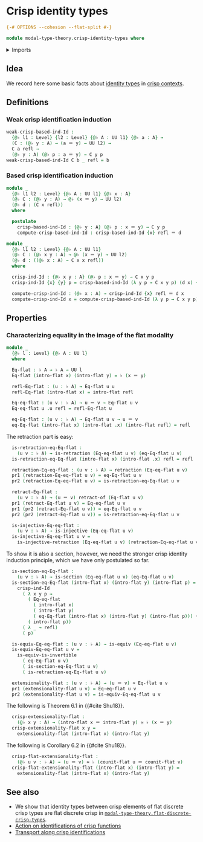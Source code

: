 # Crisp identity types

```agda
{-# OPTIONS --cohesion --flat-split #-}

module modal-type-theory.crisp-identity-types where
```

<details><summary>Imports</summary>

```agda
open import foundation.dependent-pair-types
open import foundation.equivalences
open import foundation.identity-types
open import foundation.injective-maps
open import foundation.retractions
open import foundation.retracts-of-types
open import foundation.sections
open import foundation.universe-levels

open import modal-type-theory.flat-modality
```

</details>

## Idea

We record here some basic facts about
[identity types](foundation-core.identity-types.md) in
[crisp contexts](modal-type-theory.crisp-types.md).

## Definitions

### Weak crisp identification induction

```agda
weak-crisp-based-ind-Id :
  {@♭ l1 : Level} {l2 : Level} {@♭ A : UU l1} {@♭ a : A} →
  (C : (@♭ y : A) → (a ＝ y) → UU l2) →
  C a refl →
  (@♭ y : A) (@♭ p : a ＝ y) → C y p
weak-crisp-based-ind-Id C b _ refl = b
```

### Based crisp identification induction

<!-- TODO: this is how the principle is stated in Shu15. It can be proved with `pointwise-sharp` (except for any cohesive universe level) -->

```agda
module _
  {@♭ l1 l2 : Level} {@♭ A : UU l1} {@♭ x : A}
  (@♭ C : (@♭ y : A) → @♭ (x ＝ y) → UU l2)
  (@♭ d : (C x refl))
  where

  postulate
    crisp-based-ind-Id : {@♭ y : A} (@♭ p : x ＝ y) → C y p
    compute-crisp-based-ind-Id : crisp-based-ind-Id {x} refl ＝ d
```

```agda
module _
  {@♭ l1 l2 : Level} {@♭ A : UU l1}
  (@♭ C : (@♭ x y : A) → @♭ (x ＝ y) → UU l2)
  (@♭ d : ((@♭ x : A) → C x x refl))
  where

  crisp-ind-Id : {@♭ x y : A} (@♭ p : x ＝ y) → C x y p
  crisp-ind-Id {x} {y} p = crisp-based-ind-Id (λ y p → C x y p) (d x) {y} p

  compute-crisp-ind-Id : (@♭ x : A) → crisp-ind-Id {x} refl ＝ d x
  compute-crisp-ind-Id x = compute-crisp-based-ind-Id (λ y p → C x y p) (d x)
```

## Properties

### Characterizing equality in the image of the flat modality

```agda
module _
  {@♭ l : Level} {@♭ A : UU l}
  where

  Eq-flat : ♭ A → ♭ A → UU l
  Eq-flat (intro-flat x) (intro-flat y) = ♭ (x ＝ y)

  refl-Eq-flat : (u : ♭ A) → Eq-flat u u
  refl-Eq-flat (intro-flat x) = intro-flat refl

  Eq-eq-flat : (u v : ♭ A) → u ＝ v → Eq-flat u v
  Eq-eq-flat u .u refl = refl-Eq-flat u

  eq-Eq-flat : (u v : ♭ A) → Eq-flat u v → u ＝ v
  eq-Eq-flat (intro-flat x) (intro-flat .x) (intro-flat refl) = refl
```

The retraction part is easy:

```agda
  is-retraction-eq-Eq-flat :
    (u v : ♭ A) → is-retraction (Eq-eq-flat u v) (eq-Eq-flat u v)
  is-retraction-eq-Eq-flat (intro-flat x) (intro-flat .x) refl = refl

  retraction-Eq-eq-flat : (u v : ♭ A) → retraction (Eq-eq-flat u v)
  pr1 (retraction-Eq-eq-flat u v) = eq-Eq-flat u v
  pr2 (retraction-Eq-eq-flat u v) = is-retraction-eq-Eq-flat u v

  retract-Eq-flat :
    (u v : ♭ A) → (u ＝ v) retract-of (Eq-flat u v)
  pr1 (retract-Eq-flat u v) = Eq-eq-flat u v
  pr1 (pr2 (retract-Eq-flat u v)) = eq-Eq-flat u v
  pr2 (pr2 (retract-Eq-flat u v)) = is-retraction-eq-Eq-flat u v

  is-injective-Eq-eq-flat :
    (u v : ♭ A) → is-injective (Eq-eq-flat u v)
  is-injective-Eq-eq-flat u v =
    is-injective-retraction (Eq-eq-flat u v) (retraction-Eq-eq-flat u v)
```

To show it is also a section, however, we need the stronger crisp identity
induction principle, which we have only postulated so far.

```agda
  is-section-eq-Eq-flat :
    (u v : ♭ A) → is-section (Eq-eq-flat u v) (eq-Eq-flat u v)
  is-section-eq-Eq-flat (intro-flat x) (intro-flat y) (intro-flat p) =
    crisp-ind-Id
      ( λ x y p →
        ( Eq-eq-flat
          ( intro-flat x)
          ( intro-flat y)
          ( eq-Eq-flat (intro-flat x) (intro-flat y) (intro-flat p))) ＝
        ( intro-flat p))
      ( λ _ → refl)
      ( p)
```

```agda
  is-equiv-Eq-eq-flat : (u v : ♭ A) → is-equiv (Eq-eq-flat u v)
  is-equiv-Eq-eq-flat u v =
    is-equiv-is-invertible
      ( eq-Eq-flat u v)
      ( is-section-eq-Eq-flat u v)
      ( is-retraction-eq-Eq-flat u v)

  extensionality-flat : (u v : ♭ A) → (u ＝ v) ≃ Eq-flat u v
  pr1 (extensionality-flat u v) = Eq-eq-flat u v
  pr2 (extensionality-flat u v) = is-equiv-Eq-eq-flat u v
```

The following is Theorem 6.1 in {{#cite Shu18}}.

```agda
  crisp-extensionality-flat :
    (@♭ x y : A) → (intro-flat x ＝ intro-flat y) ≃ ♭ (x ＝ y)
  crisp-extensionality-flat x y =
    extensionality-flat (intro-flat x) (intro-flat y)
```

The following is Corollary 6.2 in {{#cite Shu18}}.

```agda
  crisp-flat-extensionality-flat :
    (@♭ u v : ♭ A) → (u ＝ v) ≃ ♭ (counit-flat u ＝ counit-flat v)
  crisp-flat-extensionality-flat (intro-flat x) (intro-flat y) =
    extensionality-flat (intro-flat x) (intro-flat y)
```

## See also

- We show that identity types between crisp elements of flat discrete crisp
  types are flat discrete crisp in
  [`modal-type-theory.flat-discrete-crisp-types`](modal-type-theory.flat-discrete-crisp-types.md).
- [Action on identifications of crisp functions](modal-type-theory.action-on-identifications-crisp-functions.md)
- [Transport along crisp identifications](modal-type-theory.transport-along-crisp-identifications.md)
